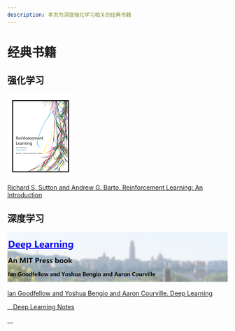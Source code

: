 ```yaml
---
description: 本页为深度强化学习相关的经典书籍
---
```


# 经典书籍

## 强化学习

![](../.gitbook/assets/image%20%28107%29.png)

[Richard S. Sutton and Andrew G. Barto. Reinforcement Learning: An Introduction](http://incompleteideas.net/book/the-book-2nd.html)

## 深度学习

![](../.gitbook/assets/image%20%28104%29.png)

[Ian Goodfellow and Yoshua Bengio and Aaron Courville. Deep Learning](http://www.deeplearningbook.org/)

\_\_[Deep Learning Notes](https://github.com/hijkzzz/deep-learning)





\_\_

